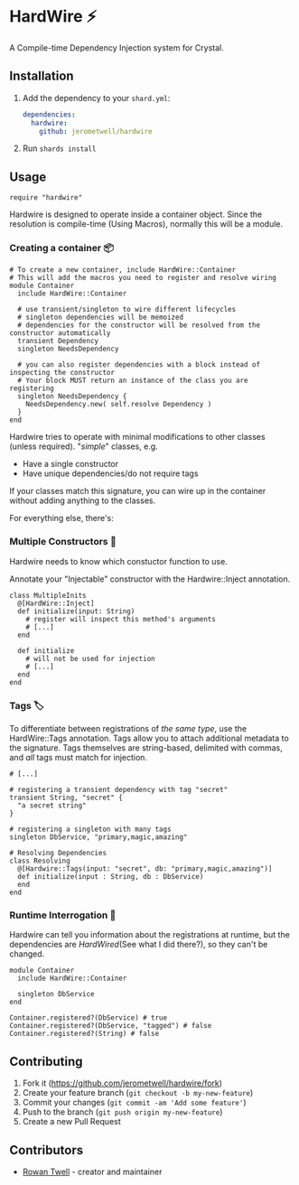 # HardWire ⚡

A Compile-time Dependency Injection system for Crystal.

## Installation

1. Add the dependency to your `shard.yml`:

   ```yaml
   dependencies:
     hardwire:
       github: jerometwell/hardwire
   ```

2. Run `shards install`

## Usage

```crystal
require "hardwire"
```

Hardwire is designed to operate inside a container object. 
Since the resolution is compile-time (Using Macros), normally this will be a module.

### Creating a container 📦
```crystal
# To create a new container, include HardWire::Container
# This will add the macros you need to register and resolve wiring
module Container
  include HardWire::Container

  # use transient/singleton to wire different lifecycles
  # singleton dependencies will be memoized
  # dependencies for the constructor will be resolved from the constructor automatically
  transient Dependency
  singleton NeedsDependency

  # you can also register dependencies with a block instead of inspecting the constructor
  # Your block MUST return an instance of the class you are registering
  singleton NeedsDependency {
    NeedsDependency.new( self.resolve Dependency )
  }
end
```

Hardwire tries to operate with minimal modifications to other classes (unless required).
"_simple_" classes, e.g.
  * Have a single constructor
  * Have unique dependencies/do not require tags

If your classes match this signature, you can wire up in the container without adding anything to the classes.

For everything else, there's:

### Multiple Constructors 🚧
Hardwire needs to know which constuctor function to use.

Annotate your "Injectable" constructor with the Hardwire::Inject annotation.
```crystal
class MultipleInits
  @[HardWire::Inject]
  def initialize(input: String)
    # register will inspect this method's arguments
    # [...]
  end

  def initialize
    # will not be used for injection
    # [...]
  end
end
```

### Tags 🏷
To differentiate between registrations of _the same type_, use the HardWire::Tags annotation. 
Tags allow you to attach additional metadata to the signature. Tags themselves are string-based, delimited with commas, and _all_ tags must match for injection.


```crystal
# [...]

# registering a transient dependency with tag "secret"
transient String, "secret" {
  "a secret string"
}

# registering a singleton with many tags
singleton DbService, "primary,magic,amazing"

# Resolving Dependencies
class Resolving
  @[Hardwire::Tags(input: "secret", db: "primary,magic,amazing")]
  def initialize(input : String, db : DbService)
  end
end
```

### Runtime Interrogation 👀
Hardwire can tell you information about the registrations at runtime, but the dependencies are _HardWired_(See what I did there?), so they can't be changed. 

```crystal
module Container
  include HardWire::Container

  singleton DbService
end

Container.registered?(DbService) # true
Container.registered?(DbService, "tagged") # false
Container.registered?(String) # false
```

## Contributing

1. Fork it (<https://github.com/jerometwell/hardwire/fork>)
2. Create your feature branch (`git checkout -b my-new-feature`)
3. Commit your changes (`git commit -am 'Add some feature'`)
4. Push to the branch (`git push origin my-new-feature`)
5. Create a new Pull Request

## Contributors

- [Rowan Twell](https://github.com/jerometwell) - creator and maintainer
